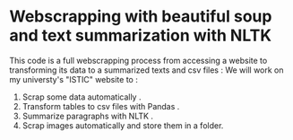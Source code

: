 # Webscrapping with beautiful soup and text summarization with NLTK

This code is a full webscrapping process from accessing a website to transforming its data to a summarized texts and csv files :
We will work on my universty's "ISTIC" website to : 

1. Scrap some data automatically .
2. Transform tables to csv files with Pandas .
3. Summarize paragraphs with NLTK .
4. Scrap images automatically  and store them in a folder.

